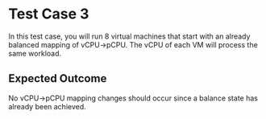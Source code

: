 # Test Case 3

In this test case, you will run 8 virtual machines that start with an already balanced mapping of vCPU->pCPU. The vCPU of each VM will process the same workload.

## Expected Outcome

No vCPU->pCPU mapping changes should occur since a balance state has already been achieved.
